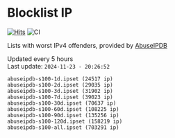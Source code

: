 # Blocklist IP

[![Hits](https://hits.seeyoufarm.com/api/count/incr/badge.svg?url=https%3A%2F%2Fgithub.com%2Fborestad%2Fblocklist-ip%2F&count_bg=%2379C83D&title_bg=%23555555&icon=&icon_color=%23E7E7E7&title=hits&edge_flat=false)](https://hits.seeyoufarm.com)  ![CI](https://img.shields.io/github/workflow/status/borestad/blocklist-ip/CI?style=flat-square)

Lists with worst IPv4 offenders, provided by [AbuseIPDB](https://www.abuseipdb.com/)

<!-- FOOTER-PLACEHOLDER -->
Updated every 5 hours<br>
Last update: `2024-11-23 - 20:26:52`
```
abuseipdb-s100-1d.ipset (24517 ip)
abuseipdb-s100-2d.ipset (29035 ip)
abuseipdb-s100-3d.ipset (31902 ip)
abuseipdb-s100-7d.ipset (39023 ip)
abuseipdb-s100-30d.ipset (70637 ip)
abuseipdb-s100-60d.ipset (108225 ip)
abuseipdb-s100-90d.ipset (135256 ip)
abuseipdb-s100-120d.ipset (158219 ip)
abuseipdb-s100-all.ipset (703291 ip)
```

